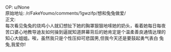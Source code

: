 
OP: u/None  
原始地址: /r/FakeYoumo/comments/1gwzifp/想和兔兔做爱/  
正文:  
每次看见兔兔的烧鸡小人就幻想扯下她的胸罩狠狠地嗦她的奶头，看着她每日每夜苦口婆心地教导迪友如何操到逼就知道屏幕背后的她肯定是个温柔善良通情达理的知心大姐姐。唉，虽然我只是个性压抑可悲国男,但我今天还是要鼓起勇气表白
兔兔,我爱你!

